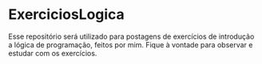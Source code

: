 # ExerciciosLogica
  Esse repositório será utilizado para postagens de exercícios de introdução a lógica de programação, feitos por mim. Fique à vontade para observar e estudar com os exercícios.
